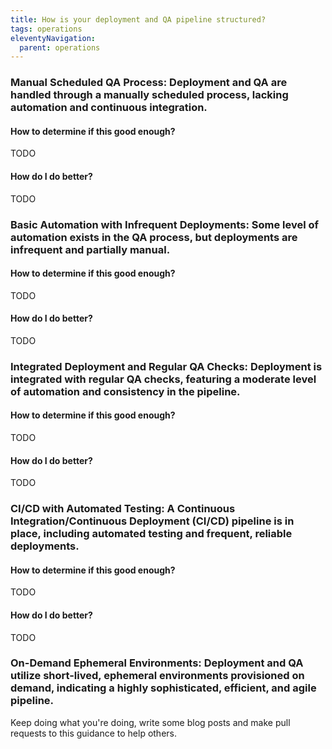 ```yaml
---
title: How is your deployment and QA pipeline structured?
tags: operations
eleventyNavigation:
  parent: operations
---
```


### **Manual Scheduled QA Process:** Deployment and QA are handled through a manually scheduled process, lacking automation and continuous integration.

#### How to determine if this good enough?

TODO

#### How do I do better?

TODO

### **Basic Automation with Infrequent Deployments:** Some level of automation exists in the QA process, but deployments are infrequent and partially manual.

#### How to determine if this good enough?

TODO

#### How do I do better?

TODO

### **Integrated Deployment and Regular QA Checks:** Deployment is integrated with regular QA checks, featuring a moderate level of automation and consistency in the pipeline.

#### How to determine if this good enough?

TODO

#### How do I do better?

TODO

### **CI/CD with Automated Testing:** A Continuous Integration/Continuous Deployment (CI/CD) pipeline is in place, including automated testing and frequent, reliable deployments.

#### How to determine if this good enough?

TODO

#### How do I do better?

TODO

### **On-Demand Ephemeral Environments:** Deployment and QA utilize short-lived, ephemeral environments provisioned on demand, indicating a highly sophisticated, efficient, and agile pipeline.

Keep doing what you're doing, write some blog posts and make pull requests to this guidance to help others.

